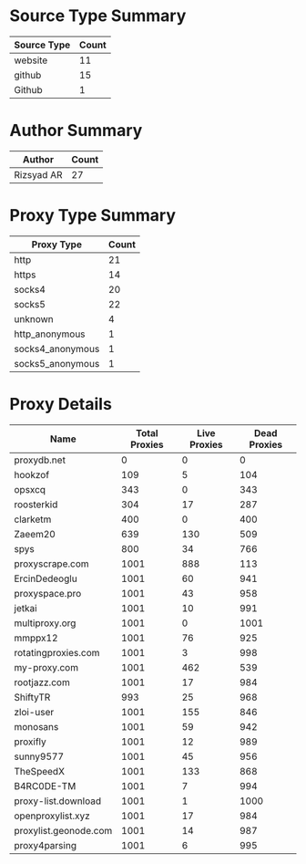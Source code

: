 # Source Type Summary

| Source Type | Count |
|-------------|-------|
| website | 11 |
| github | 15 |
| Github | 1 |


# Author Summary

| Author | Count |
|--------|-------|
| Rizsyad AR | 27 |


# Proxy Type Summary

| Proxy Type | Count |
|------------|-------|
| http | 21 |
| https | 14 |
| socks4 | 20 |
| socks5 | 22 |
| unknown | 4 |
| http_anonymous | 1 |
| socks4_anonymous | 1 |
| socks5_anonymous | 1 |


# Proxy Details

| Name | Total Proxies | Live Proxies | Dead Proxies |
|------|---------------|--------------|---------------|
| proxydb.net | 0 | 0 | 0 |
| hookzof | 109 | 5 | 104 |
| opsxcq | 343 | 0 | 343 |
| roosterkid | 304 | 17 | 287 |
| clarketm | 400 | 0 | 400 |
| Zaeem20 | 639 | 130 | 509 |
| spys | 800 | 34 | 766 |
| proxyscrape.com | 1001 | 888 | 113 |
| ErcinDedeoglu | 1001 | 60 | 941 |
| proxyspace.pro | 1001 | 43 | 958 |
| jetkai | 1001 | 10 | 991 |
| multiproxy.org | 1001 | 0 | 1001 |
| mmppx12 | 1001 | 76 | 925 |
| rotatingproxies.com | 1001 | 3 | 998 |
| my-proxy.com | 1001 | 462 | 539 |
| rootjazz.com | 1001 | 17 | 984 |
| ShiftyTR | 993 | 25 | 968 |
| zloi-user | 1001 | 155 | 846 |
| monosans | 1001 | 59 | 942 |
| proxifly | 1001 | 12 | 989 |
| sunny9577 | 1001 | 45 | 956 |
| TheSpeedX | 1001 | 133 | 868 |
| B4RC0DE-TM | 1001 | 7 | 994 |
| proxy-list.download | 1001 | 1 | 1000 |
| openproxylist.xyz | 1001 | 17 | 984 |
| proxylist.geonode.com | 1001 | 14 | 987 |
| proxy4parsing | 1001 | 6 | 995 |
